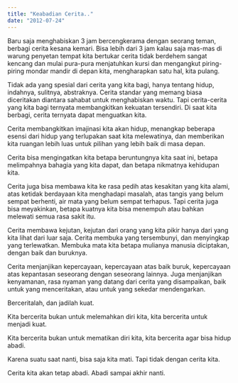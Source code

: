 ```yaml
---
title: "Keabadian Cerita.."
date: "2012-07-24"
---
```


Baru saja menghabiskan 3 jam bercengkerama dengan seorang teman, berbagi cerita kesana kemari. Bisa lebih dari 3 jam kalau saja mas-mas di warung penyetan tempat kita bertukar cerita tidak berdehem sangat kencang dan mulai pura-pura menjatuhkan kursi dan mengangkut piring-piring mondar mandir di depan kita, mengharapkan satu hal, kita pulang.

Tidak ada yang spesial dari cerita yang kita bagi, hanya tentang hidup, indahnya, sulitnya, abstraknya. Cerita standar yang memang biasa diceritakan diantara sahabat untuk menghabiskan waktu. Tapi cerita-cerita yang kita bagi ternyata membangkitkan kekuatan tersendiri. Di saat kita berbagi, cerita ternyata dapat menguatkan kita.

Cerita membangkitkan imajinasi kita akan hidup, menangkap beberapa esensi dari hidup yang terlupakan saat kita melewatinya, dan memberikan kita ruangan lebih luas untuk pilihan yang lebih baik di masa depan.

Cerita bisa mengingatkan kita betapa beruntungnya kita saat ini, betapa melimpahnya bahagia yang kita dapat, dan betapa nikmatnya kehidupan kita.

Cerita juga bisa membawa kita ke rasa pedih atas kesakitan yang kita alami, atas ketidak berdayaan kita menghadapi masalah, atas tangis yang belum sempat berhenti, air mata yang belum sempat terhapus. Tapi cerita juga bisa meyakinkan, betapa kuatnya kita bisa menempuh atau bahkan melewati semua rasa sakit itu.

Cerita membawa kejutan, kejutan dari orang yang kita pikir hanya dari yang kita lihat dari luar saja. Cerita membuka yang tersembunyi, dan menyingkap yang terlewatkan. Membuka mata kita betapa mulianya manusia diciptakan, dengan baik dan buruknya.

Cerita menjanjikan kepercayaan, kepercayaan atas baik buruk, kepercayaan atas kepantasan seseorang dengan seseorang lainnya. Juga menjanjikan kenyamanan, rasa nyaman yang datang dari cerita yang disampaikan, baik untuk yang menceritakan, atau untuk yang sekedar mendengarkan.

Berceritalah, dan jadilah kuat.

Kita bercerita bukan untuk melemahkan diri kita, kita bercerita untuk menjadi kuat.

Kita bercerita bukan untuk mematikan diri kita, kita bercerita agar bisa hidup abadi.

Karena suatu saat nanti, bisa saja kita mati. Tapi tidak dengan cerita kita.

Cerita kita akan tetap abadi. Abadi sampai akhir nanti.
